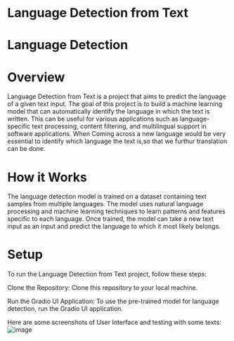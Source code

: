# Language Detection from Text 
# Language Detection

# Overview
Language Detection from Text is a project that aims to predict the language of a given text input. The goal of this project is to build a machine learning model that can automatically identify the language in which the text is written. This can be useful for various applications such as language-specific text processing, content filtering, and multilingual support in software applications. When Coming across a new language would be very essential to identify which language the text is,so that we furthur translation can be done.

# How it Works
The language detection model is trained on a dataset containing text samples from multiple languages. The model uses natural language processing and machine learning techniques to learn patterns and features specific to each language. Once trained, the model can take a new text input as an input and predict the language to which it most likely belongs.

# Setup
To run the Language Detection from Text project, follow these steps:

Clone the Repository: Clone this repository to your local machine.

Run the Gradio UI Application: To use the pre-trained model for language detection, run the Gradio UI application.

Here are some screenshots of User Interface and testing with some texts:
![image](https://github.com/nitheesh1904/Language-Detection-in-texts/assets/113526963/0a768719-12df-4282-b630-f5e543a24c72)
